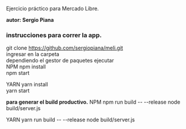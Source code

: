 Ejercicio práctico para Mercado Libre.

<b>autor: Sergio Piana</b>
<h3>instrucciones para correr la app.</h3>

git clone https://github.com/sergiopiana/meli.git<br>
ingresar en la carpeta<br>
dependiendo el gestor de paquetes ejecutar<br>
NPM
npm install<br>
npm start

YARN
yarn install<br>
yarn start<br>

<b>para generar el build productivo.</b>
NPM 
npm run build -- --release
node build/server.js

YARN
yarn run build -- --release
node build/server.js



